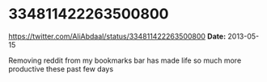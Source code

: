 # 334811422263500800
https://twitter.com/AliAbdaal/status/334811422263500800
**Date:** 2013-05-15

Removing reddit from my bookmarks bar has made life so much more productive these past few days
